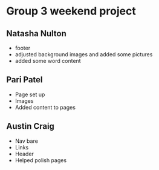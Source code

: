 # Group 3 weekend project

## Natasha Nulton
- footer
- adjusted background images and added some pictures
- added some word content

## Pari Patel
- Page set up
- Images
- Added content to pages

## Austin Craig
- Nav bare
- Links
- Header
- Helped polish pages